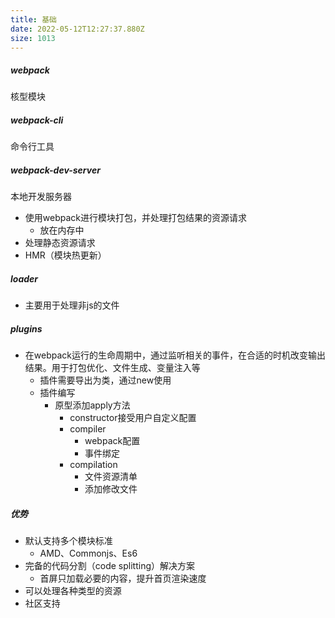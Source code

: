 ```yaml
---
title: 基础
date: 2022-05-12T12:27:37.880Z
size: 1013
---
```

##### webpack

核型模块

##### webpack-cli

命令行工具

##### webpack-dev-server

本地开发服务器

- 使用webpack进行模块打包，并处理打包结果的资源请求
  - 放在内存中
- 处理静态资源请求
- HMR（模块热更新）



##### loader

- 主要用于处理非js的文件

##### plugins

- 在webpack运行的生命周期中，通过监听相关的事件，在合适的时机改变输出结果。用于打包优化、文件生成、变量注入等
  - 插件需要导出为类，通过new使用
  - 插件编写
    - 原型添加apply方法
      - constructor接受用户自定义配置
      - compiler
        - webpack配置
        - 事件绑定
      - compilation
        - 文件资源清单
        - 添加修改文件

##### 优势

- 默认支持多个模块标准
  - AMD、Commonjs、Es6
- 完备的代码分割（code splitting）解决方案
  - 首屏只加载必要的内容，提升首页渲染速度
- 可以处理各种类型的资源
- 社区支持
